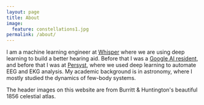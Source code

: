 ```yaml
---
layout: page
title: About
image:
  feature: constellations1.jpg
permalink: /about/
---
```


I am a machine learning engineer at [Whisper](https://whisper.ai) where we are
using deep learning to build a better hearing aid.  Before that I was a [Google
AI resident](/personal/ai-residency-reflections), and before that I was at
[Persyst](www.persyst.com), where we used deep learning to automate EEG and EKG
analysis.  My academic background is in astronomy, where I mostly studied the
dynamics of few-body systems.

The header images on this website are from Burritt & Huntington's beautiful
1856 celestial atlas.
